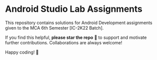 # Android Studio Lab Assignments

This repository contains solutions for Android Development assignments given to the MCA 6th Semester [IC-2K22 Batch].

If you find this helpful, **please star the repo** 🌟 to support and motivate further contributions. Collaborations are always welcome!

Happy coding! 🚀
